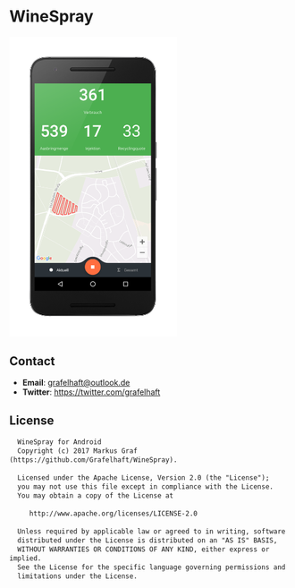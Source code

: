 # WineSpray

<img src="screenshots/device-2017-02-02-1327292_framed.png" width="300"/>

## Contact 

- **Email**: grafelhaft@outlook.de
- **Twitter**: https://twitter.com/grafelhaft

## License


      WineSpray for Android
      Copyright (c) 2017 Markus Graf (https://github.com/Grafelhaft/WineSpray).
      
      Licensed under the Apache License, Version 2.0 (the "License");
      you may not use this file except in compliance with the License.
      You may obtain a copy of the License at

         http://www.apache.org/licenses/LICENSE-2.0

      Unless required by applicable law or agreed to in writing, software
      distributed under the License is distributed on an "AS IS" BASIS,
      WITHOUT WARRANTIES OR CONDITIONS OF ANY KIND, either express or implied.
      See the License for the specific language governing permissions and
      limitations under the License.
    
